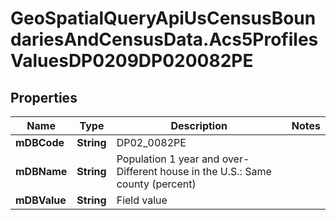 # GeoSpatialQueryApiUsCensusBoundariesAndCensusData.Acs5ProfilesValuesDP0209DP020082PE

## Properties

Name | Type | Description | Notes
------------ | ------------- | ------------- | -------------
**mDBCode** | **String** | DP02_0082PE | 
**mDBName** | **String** | Population 1 year and over- Different house in the U.S.: Same county (percent) | 
**mDBValue** | **String** | Field value | 


